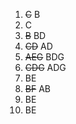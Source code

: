 1. ~~C~~ B
2. C
3. ~~B~~ BD
4. ~~CD~~ AD
5. ~~AEG~~ BDG
6. ~~CDG~~ ADG
7. BE
8. ~~BF~~ AB
9. BE
10. BE
